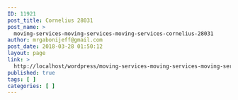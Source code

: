 ```yaml
---
ID: 11921
post_title: Cornelius 28031
post_name: >
  moving-services-moving-services-moving-services-cornelius-28031
author: mrgabonijeff@gmail.com
post_date: 2018-03-28 01:50:12
layout: page
link: >
  http://localhost/wordpress/moving-services-moving-services-moving-services-cornelius-28031/
published: true
tags: [ ]
categories: [ ]
---
```

